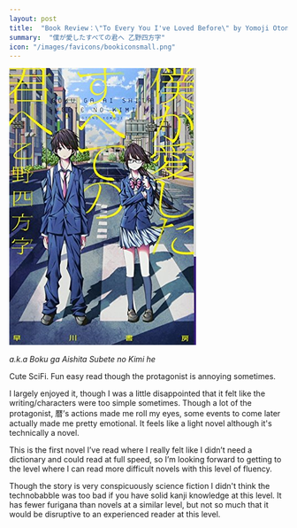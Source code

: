 ```yaml
---
layout: post
title:  "Book Review：\"To Every You I've Loved Before\" by Yomoji Otono：Cute sci-fi and a fun easy read"
summary:  "僕が愛したすべての君へ 乙野四方字"
icon: "/images/favicons/bookiconsmall.png"
---
```


<img src="/images/bokuai.jpg" class="float-md-right ml-3"/>

*a.k.a Boku ga Aishita Subete no Kimi he*

Cute SciFi. Fun easy read though the protagonist is annoying sometimes.

I largely enjoyed it, though I was a little disappointed that it felt like the writing/characters were too simple sometimes. 
Though a lot of the protagonist, 暦’s actions made me roll my eyes, some events to come later actually made me pretty emotional. 
It feels like a light novel although it's technically a novel.

This is the first novel I’ve read where I really felt like I didn’t need a dictionary and could read at full speed, 
so I’m looking forward to getting to the level where I can read more difficult novels with this level of fluency.

Though the story is very conspicuously science fiction I didn't think the technobabble was too bad if you have solid 
kanji knowledge at this level. It has fewer furigana than novels at a similar level, but not so much that it would be 
disruptive to an experienced reader at this level.
